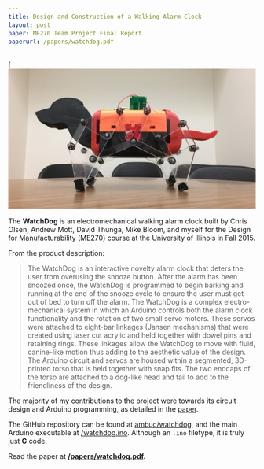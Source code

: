 ```yaml
---
title: Design and Construction of a Walking Alarm Clock
layout: post
paper: ME270 Team Project Final Report
paperurl: /papers/watchdog.pdf
---
```


[<img src="/images/watchdog.JPG">

The **WatchDog** is an electromechanical walking alarm clock built by Chris Olsen, Andrew Mott, David Thunga, Mike Bloom, and myself for the Design for Manufacturability (ME270) course at the University of Illinois in Fall 2015.

From the product description:
> The WatchDog is an interactive novelty alarm clock that deters the user from overusing the snooze button. After the alarm has been snoozed once, the WatchDog is programmed to begin barking and running at the end of the snooze cycle to ensure the user must get out of bed to turn off the alarm. The WatchDog is a complex electro-mechanical system in which an Arduino controls both the alarm clock functionality and the rotation of two small servo motors. These servos were attached to eight-bar linkages (Jansen mechanisms) that were created using laser cut acrylic and held together with dowel pins and retaining rings. These linkages allow the WatchDog to move with fluid, canine-like motion thus adding to the aesthetic value of the design. The Arduino circuit and servos are housed within a segmented, 3D-printed torso that is held together with snap fits. The two endcaps of the torso are attached to a dog-like head and tail to add to the friendliness of the design.

The majority of my contributions to the project were towards its circuit design and Arduino programming, as detailed in the [paper](/papers/watchdog.pdf).

The GitHub repository can be found at [ambuc/watchdog](https://github.com/ambuc/watchdog), and the main Arduino executable at [/watchdog.ino](https://github.com/ambuc/watchdog/blob/master/watchdog.ino). Although an `.ino` filetype, it is truly just **C** code.

Read the paper at **[/papers/watchdog.pdf](/papers/watchdog.pdf).**
